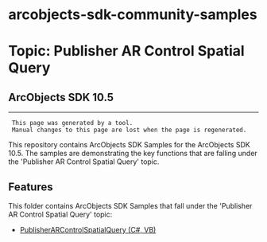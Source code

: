 # arcobjects-sdk-community-samples 
# Topic: Publisher AR Control Spatial Query
## ArcObjects SDK 10.5  

----------
     This page was generated by a tool.
     Manual changes to this page are lost when the page is regenerated.

This repository contains ArcObjects SDK Samples for the ArcObjects SDK 10.5.  The samples are demonstrating the key functions that are falling under the 'Publisher AR Control Spatial Query' topic.  


## Features

This folder contains ArcObjects SDK Samples that fall under the 'Publisher AR Control Spatial Query' topic:

* [PublisherARControlSpatialQuery (C#, VB)](../../../../tree/master/Net/PublisherARControlSpatialQuery/)  


